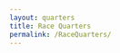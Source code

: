 ```yaml
---
layout: quarters
title: Race Quarters
permalink: /RaceQuarters/
---
```


<div id="twitch-embed"></div>

<!-- Load the Twitch embed script -->
<script src="https://embed.twitch.tv/embed/v1.js"></script>

<!--
Create a Twitch.Embed object that will render
within the "twitch-embed" root element.
-->
<script type="text/javascript">
var embed = new Twitch.Embed("twitch-embed", {
width: "100%",
height: "100%",
channel: "asfaltoascari",
layout: "video",
autoplay: false,
// only needed if your site is also embedded on embed.example.com and othersite.example.com 
<!--parent: ["embed.example.com", "othersite.example.com"] -->
});

embed.addEventListener(Twitch.Embed.VIDEO_READY, () => {
var player = embed.getPlayer();
player.play();
});
</script>

<div style="background-image:url('http://corporate.asfaltoascari.com/Images/AsfaltoCorpBackground.png');background-size : cover; background-position: right bottom; width:1080px ;height :35vw">
	<div class ="option">
		<!--- !--->
	</div>
</div>

